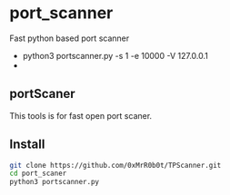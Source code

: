 # port_scanner
Fast python based port scanner
* python3 portscanner.py -s 1 -e 10000 -V 127.0.0.1
* 
## portScaner
 
 This tools is for fast open port scaner.
 
## Install
```bash
git clone https://github.com/0xMrR0b0t/TPScanner.git
cd port_scaner
python3 portscanner.py
```
